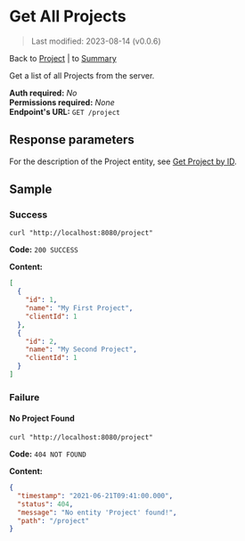 # Get All Projects

> Last modified: 2023-08-14 (v0.0.6)

Back to [Project](../Project.md) | to [Summary](../../README.md)

Get a list of all Projects from the server.

**Auth required:** _No_  
**Permissions required:** _None_  
**Endpoint's URL:** `GET /project`

## Response parameters

For the description of the Project entity, see [Get Project by ID](Get-Project-by-ID.md).

## Sample

### Success

```shell
curl "http://localhost:8080/project"
```

**Code:** `200 SUCCESS`

**Content:**

```json
[
  {
    "id": 1,
    "name": "My First Project",
    "clientId": 1
  },
  {
    "id": 2,
    "name": "My Second Project",
    "clientId": 1
  }
]
```

### Failure

#### No Project Found

```shell
curl "http://localhost:8080/project"
```

**Code:** `404 NOT FOUND`

**Content:**

```json
{
  "timestamp": "2021-06-21T09:41:00.000",
  "status": 404,
  "message": "No entity 'Project' found!",
  "path": "/project"
}
```
